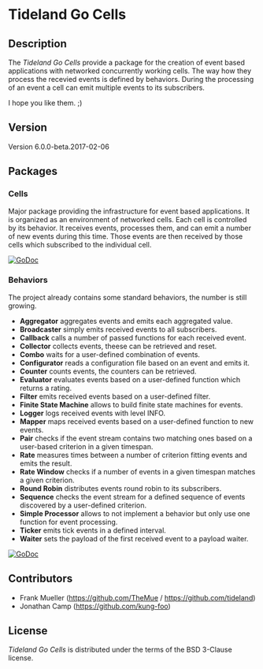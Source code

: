 # Tideland Go Cells

## Description

The *Tideland Go Cells* provide a package for the creation of event based
applications with networked concurrently working cells. The way how they
process the recevied events is defined by behaviors. During the processing
of an event a cell can emit multiple events to its subscribers.

I hope you like them. ;)

## Version

Version 6.0.0-beta.2017-02-06

## Packages

### Cells

Major package providing the infrastructure for event based applications. It
is organized as an environment of networked cells. Each cell is controlled
by its behavior. It receives events, processes them, and can emit a number
of new events during this time. Those events are then received by those
cells which subscribed to the individual cell.

[![GoDoc](https://godoc.org/github.com/tideland/gocells/cells?status.svg)](https://godoc.org/github.com/tideland/gocells/cells)

### Behaviors

The project already contains some standard behaviors, the number is
still growing.

- **Aggregator** aggregates events and emits each aggregated value.
- **Broadcaster** simply emits received events to all subscribers.
- **Callback** calls a number of passed functions for each received event.
- **Collector** collects events, theese can be retrieved and reset.
- **Combo** waits for a user-defined combination of events.
- **Configurator** reads a configuration file based on an event and emits it.
- **Counter** counts events, the counters can be retrieved.
- **Evaluator** evaluates events based on a user-defined function which
  returns a rating.
- **Filter** emits received events based on a user-defined filter.
- **Finite State Machine** allows to build finite state machines for events.
- **Logger** logs received events with level INFO.
- **Mapper** maps received events based on a user-defined function to new events.
- **Pair** checks if the event stream contains two matching ones based on a
  user-based criterion in a given timespan.
- **Rate** measures times between a number of criterion fitting events and
  emits the result.
- **Rate Window** checks if a number of events in a given timespan matches
  a given criterion.
- **Round Robin** distributes events round robin to its subscribers.
- **Sequence** checks the event stream for a defined sequence of events
  discovered by a user-defined criterion.
- **Simple Processor** allows to not implement a behavior but only use
  one function for event processing.
- **Ticker** emits tick events in a defined interval.
- **Waiter** sets the payload of the first received event to a payload waiter.

[![GoDoc](https://godoc.org/github.com/tideland/gocells/behaviors?status.svg)](https://godoc.org/github.com/tideland/gocells/behaviors)

## Contributors

- Frank Mueller (https://github.com/TheMue / https://github.com/tideland)
- Jonathan Camp (https://github.com/kung-foo)

## License

*Tideland Go Cells* is distributed under the terms of the BSD 3-Clause license.
